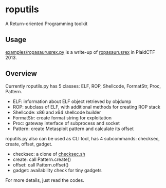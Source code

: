 # roputils

A Return-oriented Programming toolkit

## Usage

[examples/ropasaurusrex.py](examples/ropasaurusrex.py) is a write-up of [ropasaurusrex](http://repo.shell-storm.org/CTF/PlaidCTF-2013/Pwnable/ropasaurusrex-200/) in PlaidCTF 2013.

## Overview

Currently roputils.py has 5 classes: ELF, ROP, Shellcode, FormatStr, Proc, Pattern.

* ELF: information about ELF object retrieved by objdump
* ROP: subclass of ELF, with additional methods for creating ROP stack
* Shellcode: x86 and x64 shellcode builder
* FormatStr: create format string for exploitation
* Proc: gateway interface of subprocess and socket
* Pattern: create Metasploit pattern and calculate its offset

roputils.py also can be used as CLI tool, has 4 subcommands: checksec, create, offset, gadget.

* checksec: a clone of [checksec.sh](http://www.trapkit.de/tools/checksec.html)
* create: call Pattern.create()
* offset: call Pattern.offset()
* gadget: availability check for tiny gadgets

For more details, just read the codes.
